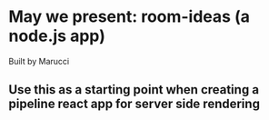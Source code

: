 <h1>May we present: room-ideas (a node.js app)</h1>

Built by Marucci

<h2>Use this as a starting point when creating a pipeline react app for server side rendering</h2>
